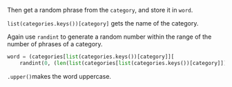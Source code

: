<!--title={Pick a Random Hidden Phrase}-->

<!--concepts={Lists, Dictionaries}-->

<!--badges={Python:32, Software Engineering:4}-->

Then get a random phrase from the `category`, and store it in `word`.

`list(categories.keys())[category]` gets the name of the category.

Again use `randint` to generate a random number within the range of the number of phrases of a category.

```python
word = (categories[list(categories.keys())[category]][
    randint(0, (len(list(categories[list(categories.keys())[category]])) - 1))]).upper()
```

`.upper()`makes the word uppercase.